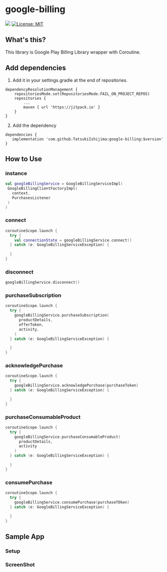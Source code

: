# google-billing

[![](https://jitpack.io/v/TatsukiIshijima/google-billing.svg)](https://jitpack.io/#TatsukiIshijima/google-billing)
[![License: MIT](https://img.shields.io/badge/License-MIT-yellow.svg)](https://opensource.org/licenses/MIT)

## What's this?
This library is Google Play Billing Library wrapper with Coroutine.

## Add dependencies

1. Add it in your settings.gradle at the end of repositories.

```
dependencyResolutionManagement {
    repositoriesMode.set(RepositoriesMode.FAIL_ON_PROJECT_REPOS)
    repositories {
        ...
        maven { url 'https://jitpack.io' }
    }
}
```

2. Add the dependency

 ```
dependencies {
    implementation 'com.github.TatsukiIshijima:google-billing:$version'
}
 ```

## How to Use
### instance

 ```kotlin
val googleBillingService = GoogleBillingServiceImpl(
  GoogleBillingClientFactoryImpl(
    context,
    PurchasesListener
  )
)
```

### connect

```kotlin
coroutineScope.launch {
  try {
    val connectionState = googleBillingService.connect()
  } catch (e: GoogleBillingServiceException) {
    
  }
}
```

### disconnect

```kotlin
googleBillingService.disconnect()
```

### purchaseSubscription

```kotlin
coroutineScope.launch {
  try {
    googleBillingService.purchaseSubscription(
      productDetails,
      offerToken,
      activity,
    )
  } catch (e: GoogleBillingServiceException) {

  }
}
```

### acknowledgePurchase

```kotlin
coroutineScope.launch {
  try {
    googleBillingService.acknowledgePurchase(purchaseToken)
  } catch (e: GoogleBillingServiceException) {

  }
}
```

### purchaseConsumableProduct

```kotlin
coroutineScope.launch {
  try {
    googleBillingService.purchaseConsumableProduct(
      productDetails,
      activity
    )
  } catch (e: GoogleBillingServiceException) {

  }
}
```

### consumePurchase

```kotlin
coroutineScope.launch {
  try {
    googleBillingService.consumePurchase(purchaseTOken)
  } catch (e: GoogleBillingServiceException) {

  }
}
```

## Sample App
### Setup
### ScreenShot
